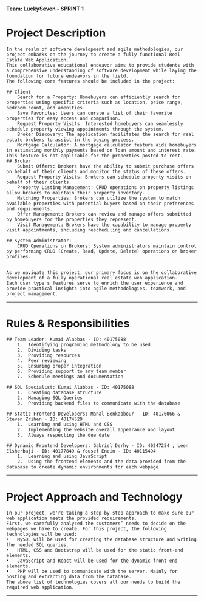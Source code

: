 #### Team: LuckySeven - SPRINT 1

# Project Description
	In the realm of software development and agile methodologies, our project embarks on the journey to create a fully functional Real Estate Web Application. 
	This collaborative educational endeavor aims to provide students with a comprehensive understanding of software development while laying the foundation for future endeavors in the field.
	The following core features should be included in the project:

	## Client
		Search for a Property: Homebuyers can efficiently search for properties using specific criteria such as location, price range, bedroom count, and amenities.
		Save Favorites: Users can curate a list of their favorite properties for easy access and comparison.
		Request Property Visits: Interested homebuyers can seamlessly schedule property viewing appointments through the system.
		Broker Discovery: The application facilitates the search for real estate brokers to assist in the buying process.
		Mortgage Calculator: A mortgage calculator feature aids homebuyers in estimating monthly payments based on loan amount and interest rate. This feature is not applicable for the properties posted to rent.
	## Broker
		Submit Offers: Brokers have the ability to submit purchase offers on behalf of their clients and monitor the status of these offers.
		Request Property Visits: Brokers can schedule property visits on behalf of their clients.
		Property Listing Management: CRUD operations on property listings allow brokers to maintain their property inventory.
		Matching Properties: Brokers can utilize the system to match available properties with potential buyers based on their preferences and requirements.
		Offer Management: Brokers can review and manage offers submitted by homebuyers for the properties they represent.
		Visit Management: Brokers have the capability to manage property visit appointments, including rescheduling and cancellations.

	## System Administrator:
		CRUD Operations on Brokers: System administrators maintain control by performing CRUD (Create, Read, Update, Delete) operations on broker profiles.


	As we navigate this project, our primary focus is on the collaborative development of a fully operational real estate web application. 
	Each user type's features serve to enrich the user experience and provide practical insights into agile methodologies, teamwork, and project management.

------------------------------------------------------------------------------------------------------
# Rules & Responsibilities
	## Team Leader: Kumai Alabbas - ID: 40175088
		1.	Identifying programing methodology to be used
		2.	Dividing tasks 
		3.	Providing resources
		4.	Peer reviewing 
		5.	Ensuring proper integration
		6.	Providing support to any team member 
		7.	Schedule meetings and documentation 
			
	## SQL Specialist: Kumai Alabbas - ID: 40175088
		1.	Creating database structure
		2.	Managing SQL Queries 
		3.	Providing backend files to communicate with the database

	## Static Frontend Developers: Manal Benkabbour - ID: 40176066 & Steven Zrihen - ID: 40174529
		1.	Learning and using HTML and CSS
		2.	Implementing the website overall appearance and layout
		3.	Always respecting the due date

	## Dynamic Frontend Developers: Gabriel Derhy - ID: 40247254 , Leen Elsherbaji - ID: 40177849 & Yousef Enein - ID: 40115494
		1.	Learning and using JavaScript 
		2.	Using the frontend elements and the data provided from the database to create dynamic environments for each webpage
------------------------------------------------------------------------------------------------------
# Project Approach and Technology 
	In our project, we're taking a step-by-step approach to make sure our web application meets the provided requirements. 
	First, we carefully analyzed the customers’ needs to decide on the webpages we have to create. For this project, the following technologies will be used:
	•	MySQL will be used for creating the database structure and writing the needed SQL queries.
	•	HTML, CSS and Bootstrap will be used for the static front-end elements.
	•	JavaScript and React will be used for the dynamic front-end elements.
	•	PHP will be used to communicate with the server. Mainly for posting and extracting data from the database. 
	The above list of technologies covers all our needs to build the required web application. 
------------------------------------------------------------------------------------------------------
